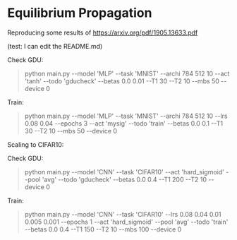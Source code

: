 # Equilibrium Propagation

Reproducing some results of https://arxiv.org/pdf/1905.13633.pdf  

(test: I can edit the README.md)

Check GDU:  
> python main.py --model 'MLP' --task 'MNIST' --archi 784 512 10 --act 'tanh' --todo 'gducheck' --betas 0.0 0.01 --T1 30 --T2 10 --mbs 50 --device 0  

Train:  
> python main.py --model 'MLP' --task 'MNIST' --archi 784 512 10 --lrs 0.08 0.04 --epochs 3 --act 'mysig' --todo 'train' --betas 0.0 0.1 --T1 30 --T2 10 --mbs 50 --device 0  


Scaling to CIFAR10:  

Check GDU:  
> python main.py --model 'CNN' --task 'CIFAR10' --act 'hard_sigmoid' --pool 'avg' --todo 'gducheck' --betas 0.0 0.4 --T1 200 --T2 10 --device 0  

Train:  
> python main.py --model 'CNN' --task 'CIFAR10' --lrs 0.08 0.04 0.01 0.005 0.001 --epochs 1 --act 'hard_sigmoid' --pool 'avg'  --todo 'train' --betas 0.0 0.4 --T1 150 --T2 10 --mbs 100 --device 0  


